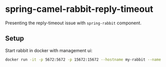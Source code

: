 # spring-camel-rabbit-reply-timeout

Presenting the reply-timeout issue with `spring-rabbit` component. 

## Setup

Start rabbit in docker with management ui:

```bash
docker run -it -p 5672:5672 -p 15672:15672 --hostname my-rabbit --name some-rabbi rabbitmq:3-management
```
